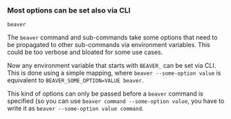 ### Most options can be set also via CLI

`beaver`

The `beaver` command and sub-commands take some options that need to be
propagated to other sub-commands via environment variables. This could be too
verbose and bloated for some use cases.

Now any environment variable that starts with `BEAVER_` can be set via CLI. This
is done using a simple mapping, where `beaver --some-option value` is equivalent
to `BEAVER_SOME_OPTION=VALUE beaver`.

This kind of options can only be passed before a `beaver` command is specified
(so you can use `beaver command --some-option value`, you have to write it as
`beaver --some-option value command`.
